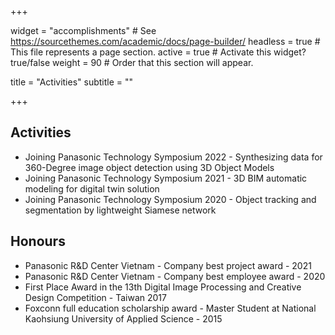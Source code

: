 +++

widget = "accomplishments"  # See https://sourcethemes.com/academic/docs/page-builder/
headless = true  # This file represents a page section.
active = true  # Activate this widget? true/false
weight = 90  # Order that this section will appear.

title = "Activities"
subtitle = ""

+++
## Activities
* Joining Panasonic Technology Symposium 2022 - Synthesizing data for 360-Degree image object detection using 3D Object Models
* Joining Panasonic Technology Symposium 2021 - 3D BIM automatic modeling for digital twin solution
* Joining Panasonic Technology Symposium 2020 - Object tracking and segmentation by lightweight Siamese network 

## Honours
* Panasonic R&D Center Vietnam - Company best project award - 2021
* Panasonic R&D Center Vietnam - Company best employee award - 2020 
* First Place Award in the 13th Digital Image Processing and Creative Design Competition - Taiwan 2017
* Foxconn full education scholarship award - Master Student at National Kaohsiung University of Applied Science - 2015
